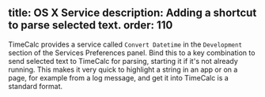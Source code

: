 title: OS X Service
description: Adding a shortcut to parse selected text.
order: 110
---
TimeCalc provides a service called `Convert Datetime` in the `Development` section of the Services Preferences panel.
Bind this to a key combination to send selected text to TimeCalc for parsing, starting it if it's not already running. This makes
it very quick to highlight a string in an app or on a page, for example from a log message, and get it into TimeCalc is a
standard format.
